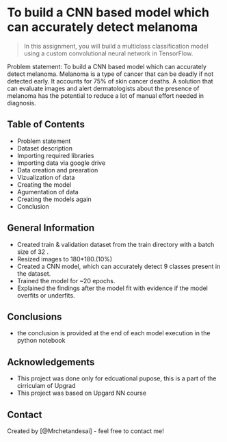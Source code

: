# To build a CNN based model which can accurately detect melanoma
> In this assignment, you will build a multiclass classification model using a custom convolutional neural network in TensorFlow.

Problem statement: To build a CNN based model which can accurately detect melanoma. Melanoma is a type of cancer that can be deadly if not detected early. It accounts for 75% of skin cancer deaths. A solution that can evaluate images and alert dermatologists about the presence of melanoma has the potential to reduce a lot of manual effort needed in diagnosis.

## Table of Contents
* Problem statement
* Dataset description 
* Importing required libraries
* Importing data via google drive
* Data creation and prearation
* Vizualization of data
* Creating the model
* Agumentation of data
* Creating the models again
* Conclusion

## General Information
- Created train & validation dataset from the train directory with a batch size of 32 .
- Resized images to 180*180.(10%)
- Created a CNN model, which can accurately detect 9 classes present in the dataset.
- Trained the model for ~20 epochs.
- Explained the findings after the model fit with evidence if the model overfits or underfits.


## Conclusions
- the conclusion is provided at the end of each model execution in the python notebook


## Acknowledgements
- This project was done only for edcuational pupose, this is a part of the cirriculam of Upgrad
- This project was based on Upgard NN course

## Contact
Created by [@Mrchetandesai] - feel free to contact me!
